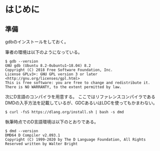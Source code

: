 # はじめに

## 準備

gdbのインストールをしておく。

筆者の環境は以下のようになっている。

```console
$ gdb --version
GNU gdb (Ubuntu 8.2-0ubuntu1~18.04) 8.2
Copyright (C) 2018 Free Software Foundation, Inc.
License GPLv3+: GNU GPL version 3 or later <http://gnu.org/licenses/gpl.html>
This is free software: you are free to change and redistribute it.
There is NO WARRANTY, to the extent permitted by law.
```

次にD言語のコンパイラを用意する。
ここではリファレンスコンパイラであるDMDの入手方法を記載しているが、GDCあるいはLDCを使ってもかまわない。

```console
$ curl -fsS https://dlang.org/install.sh | bash -s dmd
```

執筆時点でのD言語環境は以下のとおりである。

```console
$ dmd --version
DMD64 D Compiler v2.093.1
Copyright (C) 1999-2020 by The D Language Foundation, All Rights Reserved written by Walter Bright
```
